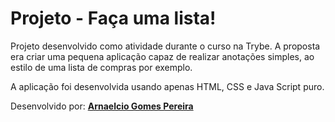 # Projeto -  Faça uma lista!
Projeto desenvolvido como atividade durante o curso na Trybe.
A proposta era criar uma pequena aplicação capaz de realizar anotações simples, ao estilo de uma lista de compras por exemplo.

A aplicação foi desenvolvida usando apenas HTML, CSS e Java Script puro.


Desenvolvido por: [**Arnaelcio Gomes Pereira**](https://www.linkedin.com/in/arnaelciogomespereira/)

